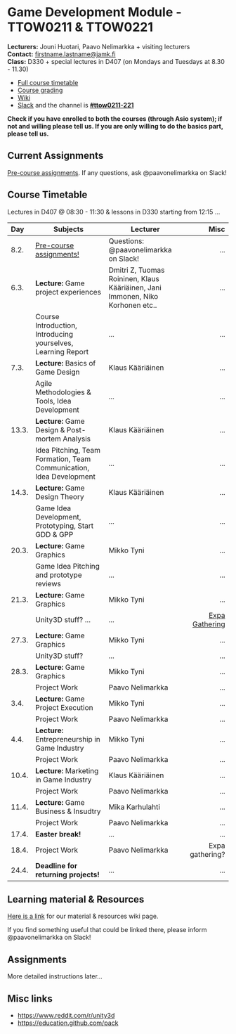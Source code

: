 # Game Development Module - TTOW0211 & TTOW0221

**Lecturers:** Jouni Huotari, Paavo Nelimarkka + visiting lecturers  
**Contact:** firstname.lastname@jamk.fi  
**Class:** D330 + special lectures in D407 (on Mondays and Tuesdays at 8.30 - 11.30)  

- [Full course timetable](https://docs.google.com/spreadsheets/d/1ShNeOn9NxLJRXbAWSBZQAN_UrCkyc1bE3_25_HNp-ao/edit?usp=sharing)
- [Course grading]()
- [Wiki](https://github.com/JAMK-IT/TTOW0211-221-game-development/wiki)
- [Slack](https://jamk-it.slack.com) and the channel is **[#ttow0211-221](https://jamk-it.slack.com/messages/ttow0211-221/)**

**Check if you have enrolled to both the courses (through Asio system); if not and willing please tell us. If you are only willing to do the basics part, please tell us.**

## Current Assignments

[Pre-course assignments](https://github.com/JAMK-IT/TTOW0211-221-game-development/wiki/pre-course-assignments). If any questions, ask @paavonelimarkka on Slack!

## Course Timetable

Lectures in D407 @ 08:30 - 11:30 & lessons in D330 starting from 12:15 ...

| Day | Subjects | Lecturer | Misc |
|:--------|----------|------|----:|
| 8.2. | [Pre-course assignments!](https://github.com/JAMK-IT/TTOW0211-221-game-development/wiki/pre-course-assignments) | Questions: @paavonelimarkka on Slack! | ... |
| 6.3. | **Lecture:** Game project experiences | Dmitri Z, Tuomas Roininen, Klaus Kääriäinen, Jani Immonen, Niko Korhonen etc.. | ... |
|      | Course Introduction, Introducing yourselves, Learning Report  | ... | ... |
| 7.3. | **Lecture:** Basics of Game Design | Klaus Kääriäinen | ... |
|      | Agile Methodologies & Tools, Idea Development | ... | ... |
| 13.3. | **Lecture:** Game Design & Post-mortem Analysis | Klaus Kääriäinen | ... |
|       | Idea Pitching, Team Formation, Team Communication, Idea Development | ... | ... |
| 14.3. | **Lecture:** Game Design Theory | Klaus Kääriäinen | ... |
|       | Game Idea Development, Prototyping, Start GDD & GPP | ... | ... |
| 20.3. | **Lecture:** Game Graphics | Mikko Tyni | ... |
|       | Game Idea Pitching and prototype reviews | ... | ... |
| 21.3. | **Lecture:** Game Graphics | Mikko Tyni | ... |
|       | Unity3D stuff? ... | ... | [Expa Gathering](https://www.facebook.com/events/1624706311166333/) |
| 27.3. | **Lecture:** Game Graphics | Mikko Tyni | ... |
|       | Unity3D stuff? | ... | ... |
| 28.3. | **Lecture:** Game Graphics | Mikko Tyni | ... |
|       | Project Work | Paavo Nelimarkka | ... |
| 3.4. | **Lecture:** Game Project Execution | Mikko Tyni | ... |
|      | Project Work | Paavo Nelimarkka | ... |
| 4.4. | **Lecture:** Entrepreneurship in Game Industry | Mikko Tyni | ... |
|      | Project Work | Paavo Nelimarkka | ... |
| 10.4. | **Lecture:** Marketing in Game Industry | Klaus Kääriäinen | ... |
|       | Project Work | Paavo Nelimarkka | ... |
| 11.4. | **Lecture:** Game Business & Insudtry | Mika Karhulahti | ... |
|       | Project Work | Paavo Nelimarkka | ... |
| 17.4. | **Easter break!** | ... | ... |
| 18.4. | Project Work | Paavo Nelimarkka | Expa gathering? |
| 24.4. | **Deadline for returning projects!** | ... | ... |

## Learning material & Resources

[Here is a link](https://github.com/JAMK-IT/TTOW0211-221-game-development/wiki/material) for our material & resources wiki page. 

If you find something useful that could be linked there, please inform @paavonelimarkka on Slack!

## Assignments

More detailed instructions later...

## Misc links

- https://www.reddit.com/r/unity3d
- https://education.github.com/pack


